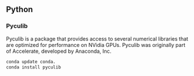 ## Python

### Pyculib
Pyculib is a package that provides access to several numerical libraries that are optimized for performance on NVidia GPUs. Pyculib was originally part of Accelerate, developed by Anaconda, Inc.

```bash
conda update conda.
conda install pyculib
```
